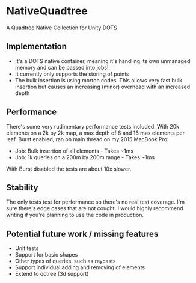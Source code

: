 # NativeQuadtree
A Quadtree Native Collection for Unity DOTS

## Implementation
- It's a DOTS native container, meaning it's handling its own unmanaged memory and can be passed into jobs!
- It currently only supports the storing of points
- The bulk insertion is using morton codes. This allows very fast bulk insertion but causes an increasing (minor) overhead with an increased depth

## Performance
There's some very rudimentary performance tests included. With 20k elements on a 2k by 2k map, a max depth of 6 and 16 max elements per leaf. Burst enabled, ran on main thread on my 2015 MacBook Pro:</br>

- Job: Bulk insertion of all elements - Takes ~1ms
- Job: 1k queries on a 200m by 200m range - Takes ~1ms

With Burst disabled the tests are about 10x slower.

## Stability
The only tests test for performance so there's no real test coverage. I'm sure there's edge cases that are not cought. I would highly recommend writing if you're planning to use the code in production.

## Potential future work / missing features
- Unit tests
- Support for basic shapes
- Other types of queries, such as raycasts
- Support individual adding and removing of elements
- Extend to octree (3d support)

